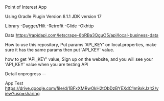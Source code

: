 Point of Interest App

Using Gradle Plugin Version 8.1.1
JDK version 17

Library
-Dagger/Hilt
-Retrofit
-Glide
-Okhttp

Data
https://rapidapi.com/letscrape-6bRBa3QguO5/api/local-business-data

How to use this repository,
Put params 'API_KEY' on local.properties, make sure it has the same params
then put 'API_KEY' value.

how to get 'API_KEY' value,
Sign up on the website, and you will see your 'API_KEY' value when you are testing API

Detail onprogress --

App Test
https://drive.google.com/file/d/1BFxXMRwOkH2tObDzBYEXdC1m9xkJzit2/view?usp=sharing
